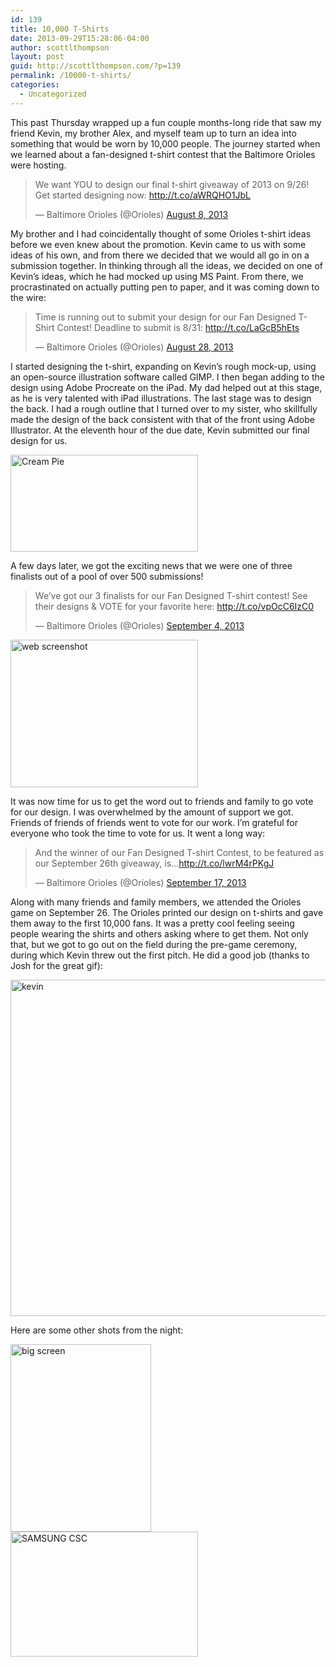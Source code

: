 ```yaml
---
id: 139
title: 10,000 T-Shirts
date: 2013-09-29T15:28:06-04:00
author: scottlthompson
layout: post
guid: http://scottlthompson.com/?p=139
permalink: /10000-t-shirts/
categories:
  - Uncategorized
---
```

This past Thursday wrapped up a fun couple months-long ride that saw my friend Kevin, my brother Alex, and myself team up to turn an idea into something that would be worn by 10,000 people. The journey started when we learned about a fan-designed t-shirt contest that the Baltimore Orioles were hosting.

<blockquote class="twitter-tweet" width="550">
  <p lang="en" dir="ltr">
    We want YOU to design our final t-shirt giveaway of 2013 on 9/26! Get started designing now: <a href="http://t.co/aWRQHO1JbL">http://t.co/aWRQHO1JbL</a>
  </p>
  
  <p>
    &mdash; Baltimore Orioles (@Orioles) <a href="https://twitter.com/Orioles/status/365504123606544384">August 8, 2013</a>
  </p>
</blockquote>



My brother and I had coincidentally thought of some Orioles t-shirt ideas before we even knew about the promotion. Kevin came to us with some ideas of his own, and from there we decided that we would all go in on a submission together. In thinking through all the ideas, we decided on one of Kevin&#8217;s ideas, which he had mocked up using MS Paint. From there, we procrastinated on actually putting pen to paper, and it was coming down to the wire:

<blockquote class="twitter-tweet" width="550">
  <p lang="en" dir="ltr">
    Time is running out to submit your design for our Fan Designed T-Shirt Contest! Deadline to submit is 8/31: <a href="http://t.co/LaGcB5hEts">http://t.co/LaGcB5hEts</a>
  </p>
  
  <p>
    &mdash; Baltimore Orioles (@Orioles) <a href="https://twitter.com/Orioles/status/372833563827134465">August 28, 2013</a>
  </p>
</blockquote>



I started designing the t-shirt, expanding on Kevin&#8217;s rough mock-up, using an open-source illustration software called GIMP. I then began adding to the design using Adobe Procreate on the iPad. My dad helped out at this stage, as he is very talented with iPad illustrations. The last stage was to design the back. I had a rough outline that I turned over to my sister, who skillfully made the design of the back consistent with that of the front using Adobe Illustrator. At the eleventh hour of the due date, Kevin submitted our final design for us.

<img class="alignnone size-medium wp-image-148" alt="Cream Pie" src="http://scottlthompson.com/wp-content/uploads/2013/09/Cream-Pie-300x155.jpg" width="300" height="155" srcset="http://scottlthompson.com/wp-content/uploads/2013/09/Cream-Pie-300x155.jpg 300w, http://scottlthompson.com/wp-content/uploads/2013/09/Cream-Pie-1024x529.jpg 1024w" sizes="(max-width: 300px) 100vw, 300px" /> 

A few days later, we got the exciting news that we were one of three finalists out of a pool of over 500 submissions!

<blockquote class="twitter-tweet" width="550">
  <p lang="en" dir="ltr">
    We’ve got our 3 finalists for our Fan Designed T-shirt contest! See their designs & VOTE for your favorite here: <a href="http://t.co/vpOcC6IzC0">http://t.co/vpOcC6IzC0</a>
  </p>
  
  <p>
    &mdash; Baltimore Orioles (@Orioles) <a href="https://twitter.com/Orioles/status/375362968155725825">September 4, 2013</a>
  </p>
</blockquote>



<img class="alignnone size-medium wp-image-150" alt="web screenshot" src="http://scottlthompson.com/wp-content/uploads/2013/09/web-screenshot-300x236.png" width="300" height="236" srcset="http://scottlthompson.com/wp-content/uploads/2013/09/web-screenshot-300x236.png 300w, http://scottlthompson.com/wp-content/uploads/2013/09/web-screenshot-1024x806.png 1024w, http://scottlthompson.com/wp-content/uploads/2013/09/web-screenshot.png 1240w" sizes="(max-width: 300px) 100vw, 300px" /> 

It was now time for us to get the word out to friends and family to go vote for our design. I was overwhelmed by the amount of support we got. Friends of friends of friends went to vote for our work. I&#8217;m grateful for everyone who took the time to vote for us. It went a long way:

<blockquote class="twitter-tweet" width="550">
  <p lang="en" dir="ltr">
    And the winner of our Fan Designed T-shirt Contest, to be featured as our September 26th giveaway, is…<a href="http://t.co/lwrM4rPKgJ">http://t.co/lwrM4rPKgJ</a>
  </p>
  
  <p>
    &mdash; Baltimore Orioles (@Orioles) <a href="https://twitter.com/Orioles/status/379979182987411457">September 17, 2013</a>
  </p>
</blockquote>



Along with many friends and family members, we attended the Orioles game on September 26. The Orioles printed our design on t-shirts and gave them away to the first 10,000 fans. It was a pretty cool feeling seeing people wearing the shirts and others asking where to get them. Not only that, but we got to go out on the field during the pre-game ceremony, during which Kevin threw out the first pitch. He did a good job (thanks to Josh for the great gif):

<img class="alignnone size-full wp-image-143" alt="kevin" src="http://scottlthompson.com/wp-content/uploads/2013/09/alex-tshirt-night-028-MOTION.gif" width="808" height="538" /> 

Here are some other shots from the night:

<img class="alignnone size-medium wp-image-146" alt="big screen" src="http://scottlthompson.com/wp-content/uploads/2013/09/578514_10101112484224675_1131614244_n-225x300.jpg" width="225" height="300" srcset="http://scottlthompson.com/wp-content/uploads/2013/09/578514_10101112484224675_1131614244_n-225x300.jpg 225w, http://scottlthompson.com/wp-content/uploads/2013/09/578514_10101112484224675_1131614244_n.jpg 720w" sizes="(max-width: 225px) 100vw, 225px" /> 

<img class="alignnone size-medium wp-image-147" alt="SAMSUNG CSC" src="http://scottlthompson.com/wp-content/uploads/2013/09/BAL_shirtdesigners-300x200.jpg" width="300" height="200" srcset="http://scottlthompson.com/wp-content/uploads/2013/09/BAL_shirtdesigners-300x200.jpg 300w, http://scottlthompson.com/wp-content/uploads/2013/09/BAL_shirtdesigners-1024x682.jpg 1024w" sizes="(max-width: 300px) 100vw, 300px" /> 

&nbsp;